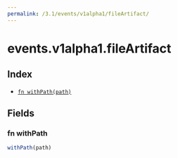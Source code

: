 ```yaml
---
permalink: /3.1/events/v1alpha1/fileArtifact/
---
```


# events.v1alpha1.fileArtifact



## Index

* [`fn withPath(path)`](#fn-withpath)

## Fields

### fn withPath

```ts
withPath(path)
```

